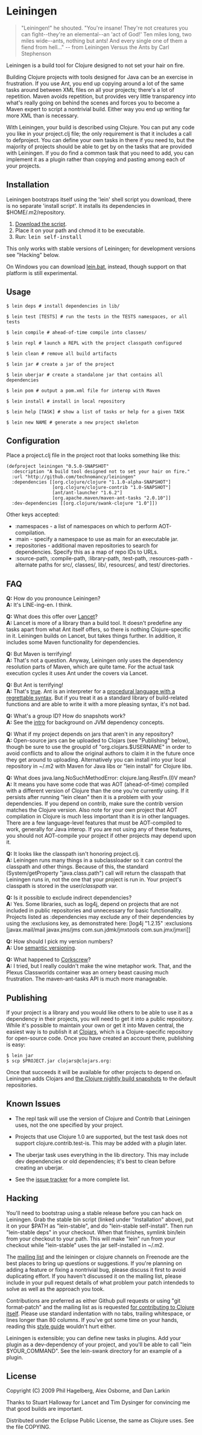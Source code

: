 # Leiningen

> "Leiningen!" he shouted. "You're insane! They're not creatures you can
> fight--they're an elemental--an 'act of God!' Ten miles long, two
> miles wide--ants, nothing but ants! And every single one of them a
> fiend from hell..."
> -- from Leiningen Versus the Ants by Carl Stephenson

Leiningen is a build tool for Clojure designed to not set your hair on fire.

Building Clojure projects with tools designed for Java can be an
exercise in frustration. If you use Ant, you end up copying around a
lot of the same tasks around between XML files on all your projects;
there's a lot of repetition. Maven avoids repetition, but provides
very little transparency into what's really going on behind the scenes
and forces you to become a Maven expert to script a nontrivial
build. Either way you end up writing far more XML than is necessary.

With Leiningen, your build is described using Clojure. You can put any
code you like in your project.clj file; the only requirement is that
it includes a call to defproject. You can define your own tasks in
there if you need to, but the majority of projects should be able to
get by on the tasks that are provided with Leiningen. If you do find a
common task that you need to add, you can implement it as a plugin
rather than copying and pasting among each of your projects.

## Installation

Leiningen bootstraps itself using the 'lein' shell script you
download, there is no separate 'install script'. It installs its
dependencies in $HOME/.m2/repository.

1. [Download the script](http://github.com/technomancy/leiningen/raw/stable/bin/lein).
2. Place it on your path and chmod it to be executable.
3. Run: <tt>lein self-install</tt>

This only works with stable versions of Leiningen; for development
versions see "Hacking" below.

On Windows you can download
[lein.bat](http://github.com/technomancy/leiningen/raw/stable/bin/lein.bat),
instead, though support on that platform is still experimental.

## Usage

    $ lein deps # install dependencies in lib/

    $ lein test [TESTS] # run the tests in the TESTS namespaces, or all tests

    $ lein compile # ahead-of-time compile into classes/

    $ lein repl # launch a REPL with the project classpath configured

    $ lein clean # remove all build artifacts

    $ lein jar # create a jar of the project

    $ lein uberjar # create a standalone jar that contains all dependencies

    $ lein pom # output a pom.xml file for interop with Maven

    $ lein install # install in local repository

    $ lein help [TASK] # show a list of tasks or help for a given TASK

    $ lein new NAME # generate a new project skeleton

## Configuration

Place a project.clj file in the project root that looks something like this:

    (defproject leiningen "0.5.0-SNAPSHOT"
      :description "A build tool designed not to set your hair on fire."
      :url "http://github.com/technomancy/leiningen"
      :dependencies [[org.clojure/clojure "1.1.0-alpha-SNAPSHOT"]
                     [org.clojure/clojure-contrib "1.0-SNAPSHOT"]
                     [ant/ant-launcher "1.6.2"]
                     [org.apache.maven/maven-ant-tasks "2.0.10"]]
      :dev-dependencies [[org.clojure/swank-clojure "1.0"]])

Other keys accepted:

* :namespaces - a list of namespaces on which to perform AOT-compilation.
* :main - specify a namespace to use as main for an executable jar.
* :repositories - additional maven repositories to search for dependencies.
  Specify this as a map of repo IDs to URLs.
* :source-path, :compile-path, :library-path, :test-path, :resources-path -
  alternate paths for src/, classes/, lib/, resources/, and test/ directories.

## FAQ

**Q:** How do you pronounce Leiningen?  
**A:** It's LINE-ing-en. I think.

**Q:** What does this offer over [Lancet](http://github.com/stuarthalloway/lancet)?  
**A:** Lancet is more of a library than a build tool. It doesn't predefine
   any tasks apart from what Ant itself offers, so there is nothing
   Clojure-specific in it. Leiningen builds on Lancet, but takes
   things further. In addition, it includes some Maven functionality
   for dependencies.

**Q:** But Maven is terrifying!  
**A:** That's not a question. Anyway, Leiningen only uses the dependency
   resolution parts of Maven, which are quite tame. For the actual
   task execution cycles it uses Ant under the covers via Lancet.

**Q:** But Ant is terrifying!  
**A:** That's [true](http://www.defmacro.org/ramblings/lisp.html). Ant is
   an interpreter for a [procedural language with a regrettable 
   syntax](http://blogs.tedneward.com/2005/08/22/When+Do+You+Use+XML+Again.aspx).
   But if you treat it as a standard library of build-related
   functions and are able to write it with a more pleasing syntax, it's
   not bad.

**Q:** What's a group ID? How do snapshots work?  
**A:** See the
  [intro](http://github.com/technomancy/leiningen/blob/master/INTRO.md)
  for background on JVM dependency concepts.

**Q:** What if my project depends on jars that aren't in any repository?  
**A:** Open-source jars can be uploaded to Clojars (see "Publishing"
  below), though be sure to use the groupId of "org.clojars.$USERNAME"
  in order to avoid conflicts and to allow the original authors to
  claim it in the future once they get around to uploading. 
  Alternatively you can install into your local repository in ~/.m2
  with Maven for Java libs or "lein install" for Clojure libs.

**Q:** What does java.lang.NoSuchMethodError: clojure.lang.RestFn.<init>(I)V mean?  
**A:** It means you have some code that was AOT (ahead-of-time)
  compiled with a different version of Clojure than the one you're
  currently using. If it persists after running "lein clean" then it
  is a problem with your dependencies. If you depend on contrib, make
  sure the contrib version matches the Clojure version. Also note for
  your own project that AOT compilation in Clojure is much less
  important than it is in other languages. There are a few
  language-level features that must be AOT-compiled to work, generally
  for Java interop. If you are not using any of these features, you
  should not AOT-compile your project if other projects may depend
  upon it.

**Q:** It looks like the classpath isn't honoring project.clj.  
**A:** Leiningen runs many things in a subclassloader so it can
  control the classpath and other things. Because of this, the
  standard (System/getProperty "java.class.path") call will return the
  classpath that Leiningen runs in, not the one that your project is
  run in. Your project's classpath is stored in the user/*classpath* var.

**Q:** Is it possible to exclude indirect dependencies?  
**A:** Yes.  Some libraries, such as log4j, depend on projects that are
  not included in public repositories and unnecessary for basic
  functionality.  Projects listed as :dependencies may exclude 
  any of their dependencies by using the :exclusions key, as demonstrated here:
    [log4j "1.2.15" :exclusions [javax.mail/mail
                                 javax.jms/jms
                                 com.sun.jdmk/jmxtools
                                 com.sun.jmx/jmxri]]

**Q:** How should I pick my version numbers?  
**A:** Use [semantic versioning](http://semver.org).

**Q:** What happened to [Corkscrew](http://github.com/technomancy/corkscrew)?  
**A:** I tried, but I really couldn't make the wine metaphor work. That,
   and the Plexus Classworlds container was an ornery beast causing
   much frustration. The maven-ant-tasks API is much more manageable.

## Publishing

If your project is a library and you would like others to be able to
use it as a dependency in their projects, you will need to get it into
a public repository. While it's possible to maintain your own or get
it into Maven central, the easiest way is to publish it at
[Clojars](http://clojars.org), which is a Clojure-specific repository
for open-source code. Once you have created an account there,
publishing is easy:

    $ lein jar
    $ scp $PROJECT.jar clojars@clojars.org:

Once that succeeds it will be available for other projects to depend
on. Leiningen adds Clojars and [the Clojure nightly build
snapshots](http://build.clojure.org) to the default repositories.

## Known Issues

* The repl task will use the version of Clojure and Contrib that
  Leiningen uses, not the one specified by your project.

* Projects that use Clojure 1.0 are supported, but the test task does
  not support clojure.contrib.test-is. This may be added with a plugin
  later.

* The uberjar task uses everything in the lib directory. This may
  include dev dependencies or old dependencies; it's best to clean
  before creating an uberjar.

* See the [issue
  tracker](http://github.com/technomancy/leiningen/issues) for a more
  complete list.

## Hacking

You'll need to bootstrap using a stable release before you can hack on
Leiningen. Grab the stable bin script (linked under "Installation"
above), put it on your $PATH as "lein-stable", and do "lein-stable
self-install". Then run "lein-stable deps" in your checkout. When that
finishes, symlink bin/lein from your checkout to your path.  This will
make "lein" run from your checkout while "lein-stable" uses the jar
self-installed in ~/.m2.

The [mailing list](http://groups.google.com/group/leiningen) and the
leiningen or clojure channels on Freenode are the best places to
bring up questions or suggestions. If you're planning on adding a
feature or fixing a nontrivial bug, please discuss it first to avoid
duplicating effort. If you haven't discussed it on the mailing list,
please include in your pull request details of what problem your patch
intendeds to solve as well as the approach you took.

Contributions are preferred as either Github pull requests or using
"git format-patch" and the mailing list as is requested [for
contributing to Clojure itself](http://clojure.org/patches). Please
use standard indentation with no tabs, trailing whitespace, or lines
longer than 80 columns. If you've got some time on your hands, reading
this [style guide](http://mumble.net/~campbell/scheme/style.txt)
wouldn't hurt either.

Leiningen is extensible; you can define new tasks in plugins. Add your
plugin as a dev-dependency of your project, and you'll be able to call
"lein $YOUR_COMMAND". See the lein-swank directory for an example of a
plugin.

## License

Copyright (C) 2009 Phil Hagelberg, Alex Osborne, and Dan Larkin

Thanks to Stuart Halloway for Lancet and Tim Dysinger for convincing
me that good builds are important.

Distributed under the Eclipse Public License, the same as Clojure
uses. See the file COPYING.
